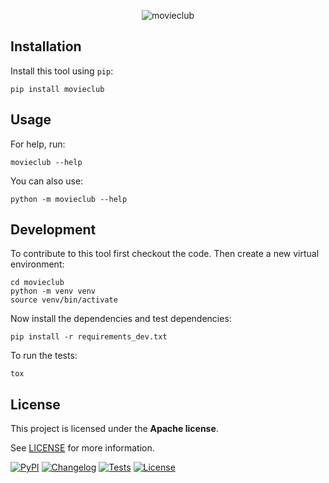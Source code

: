 <p align="center">
  <img src="https://i.imgur.com/C2Appe9.png" title="movieclub">
</p>

## Installation

Install this tool using `pip`:

    pip install movieclub

## Usage

For help, run:

    movieclub --help

You can also use:

    python -m movieclub --help

## Development

To contribute to this tool first checkout the code. Then create a new virtual environment:

    cd movieclub
    python -m venv venv
    source venv/bin/activate

Now install the dependencies and test dependencies:

    pip install -r requirements_dev.txt

To run the tests:

    tox

## License

This project is licensed under the **Apache license**.

See [LICENSE](LICENSE) for more information.

[![PyPI](https://img.shields.io/pypi/v/movieclub.svg)](https://pypi.org/project/movieclub/)
[![Changelog](https://img.shields.io/github/v/release/admiraltoad/movieclub?include_prereleases&label=changelog)](https://github.com/admiraltoad/movieclub/releases)
[![Tests](https://github.com/admiraltoad/movieclub/workflows/Test/badge.svg)](https://github.com/admiraltoad/movieclub/actions?query=workflow%3ATest)
[![License](https://img.shields.io/badge/license-Apache%202.0-blue.svg)](https://github.com/admiraltoad/movieclub/blob/master/LICENSE)
